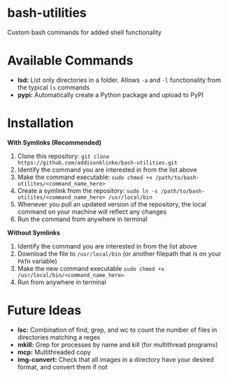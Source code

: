 # bash-utilities
Custom bash commands for added shell functionality

# Available Commands

* **lsd:** List only directories in a folder. Allows `-a` and `-l` functionality from the typical `ls` commands
* **pypi:** Automatically create a Python package and upload to PyPI

# Installation

**With Symlinks (Recommended)**

1. Clone this repository: `git clone https://github.com/addisonklinke/bash-utilities.git`
2. Identify the command you are interested in from the list above
3. Make the command executable: `sudo chmod +x /path/to/bash-utilites/<command_name_here>`
3. Create a symlink from the repository: `sudo ln -s /path/to/bash-utilites/<command_name_here> /usr/local/bin` 
4. Whenever you pull an updated version of the repository, the local command on your machine will reflect any changes
5. Run the command from anywhere in terminal

**Without Symlinks**

1. Identify the command you are interested in from the list above
2. Download the file to `/usr/local/bin` (or another filepath that is on your `PATH` variable)
3. Make the new command executable `sudo chmod +x /usr/local/bin/<command_name_here>`
4. Run from anywhere in terminal

# Future Ideas

* **lsc:** Combination of find, grep, and wc to count the number of files in directories matching a regex
* **mkill:** Grep for processes by name and kill (for multithread programs)
* **mcp:** Multithreaded copy
* **img-convert:** Check that all images in a directory have your desired format, and convert them if not 
